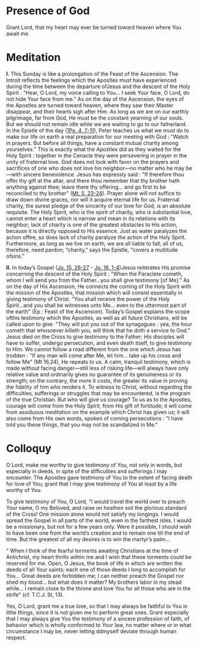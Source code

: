 # Presence of God

Grant Lord, that my heart may ever be turned toward heaven where You await me.

# Meditation

**I.** This Sunday is like a prolongation of the Feast of the Ascension. The Introit reflects the feelings which the Apostles must have experienced during the time between the departure ofJesus and the descent of the Holy Spirit : "Hear, O Lord, my voice calling to You... I seek Your face, O Lord, do not hide Your face from me." As on the day of the Ascension, the eyes of the Apostles are turned toward heaven, where they saw their Master disappear, and their hearts sigh after Him. As long as we are on our earthly pilgrimage, far from God, He must be the constant yearning of our souls. But we should not remain idle while we are waiting to go to our fatherland. In the Epistle of the day ([1Pe. 4, 7-11](https://vulgata.online/bible/1Pe.4?ed=DR2&vfn=DR2.1Pe.4.7-11:vs)), Peter teaches us what we must do to make our life on earth a real preparation for our meeting with God : "Watch in prayers. But before all things, have a constant mutual charity among yourselves." This is exactly what the Apostles did as they waited for the Holy Spirit : together in the Cenacle they were persevering in prayer in the unity of fraternal love. God does not look with favor on the prayers and sacrifices of one who does not love his neighbor—no matter who he may be—with sincere benevolence. Jesus has expressly said : "If therefore thou offer thy gift at the altar, and there thou remember that thy brother hath anything against thee; leave there thy offering... and go first to be reconciled to thy brother" ([Mt. 5, 23-24](https://vulgata.online/bible/Mt.5?ed=DR2&vfn=DR2.Mt.5.23-24:vs)). Prayer alone will not suffice to draw down divine graces, nor will it acquire eternal life for us. Fraternal charity, the surest pledge of the sincerity of our love for God, is an absolute requisite. The Holy Spirit, who is the spirit of charity, who is substantial love, cannot enter a heart which is narrow and mean in its relations with its neighbor; lack of charity is one of the greatest obstacles to His action, because it is directly opposed to His essence. Just as water paralyzes the action offire, so does lack of charity paralyze the action of the Holy Spirit. Furthermore, as long as we live on earth, we are all liable to fall; all of us, therefore, need pardon; "charity," says the Epistle, "covers a multitude ofsins."

**II.** In today’s Gospel ([Jo. 15, 26-27](https://vulgata.online/bible/Jo.15?ed=DR2&vfn=DR2.Jo.15.26-27:vs) - [Jo. 16, 1-4](https://vulgata.online/bible/Jo.16?ed=DR2&vfn=DR2.Jo.16.1-4:vs))Jesus reiterates His promise concerning the descent of the Holy Spirit : "When the Paraclete cometh, whom I will send you from the Father...you shall give testimony [of Me]." As on the day of His Ascension, He connects the coming of the Holy Spirit with the mission of the Apostles, that mission which will consist essentially in giving testimony of Christ. "You shall receive the power of the Holy Spirit...and you shall be witnesses unto Me... even to the uttermost part of the earth" (Ep : Feast of the Ascension). Today’s Gospel explains the scope ofthis testimony which the Apostles, as well as all future Christians, will be called upon to give. "They will put you out of the synagogues : yea, the hour cometh that whosoever killeth you, will think that he doth a service to God." Jesus died on the Cross to give testimony to the Father; His disciples will have to suffer, undergo persecution, and even death itself, to give testimony to Him. We cannot follow a road different from the one which Jesus has trodden : "If any man will come after Me, let him... take up his cross and follow Me" (Mt 16,24), He repeats to us. A calm, tranquil testimony, which is made without facing danger—still less of risking life—will always have only relative value and ordinarily gives no guarantee of its genuineness or its strength; on the contrary, the more it costs, the greater its value in proving the fidelity of him who renders it. To witness to Christ, without regarding the difficulties, sufferings or struggles that may be encountered, is the program of the true Christian. But who will give us courage? To us as to the Apostles, courage will come from the Holy Spirit, from His gift of fortitude; it will come from assiduous meditation on the example which Christ has given us; it will also come from His own words, spoken of coming persecutions : "I have told you these things, that you may not be scandalized in Me."

# Colloquy

O Lord, make me worthy to give testimony of You, not only in words, but especially in deeds, in spite of the difficulties and sufferings I may encounter. The Apostles gave testimony of You to the extent of facing death for love of You; grant that I may give testimony of You at least by a life worthy of You.

To give testimony of You, O Lord, "I would travel the world over to preach Your name, O my Beloved, and raise on heathen soil the glorious standard of the Cross! One mission alone would not satisfy my longings. I would spread the Gospel in all parts of the world, even in the farthest isles. I would be a missionary, but not for a few years only. Were it possible, I should wish to have been one from the world’s creation and to remain one till the end of time. But the greatest of all my desires is to win the martyr’s palm...

" When I think of the fearful torments awaiting Christians at the time of Antichrist, my heart thrills within me and I wish that these torments could be reserved for me. Open, O Jesus, the book of life in which are written the deeds of all Your saints; each one of those deeds I long to accomplish for You... Great deeds are forbidden me; I can neither preach the Gospel nor shed my blood... but what does it matter? My brothers labor in my stead while... I remain close to the throne and love You for all those who are in the strife" (cf. T.C.J. St, 13).

Yes, O Lord, grant me a true love, so that I may always be faithful to You in little things, since it is not given me to perform great ones. Grant especially that I may always give You the testimony of a sincere profession of faith, of behavior which is wholly conformed to Your law, no matter where or in what circumstance I may be, never letting ddmyself deviate through human respect.
